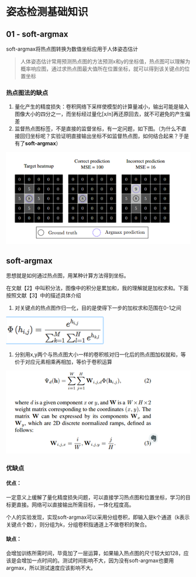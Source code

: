 # 姿态检测基础知识

## 01 - soft-argmax

soft-argmax将热点图转换为数值坐标应用于人体姿态估计

> 人体姿态估计常用预测热点图的方法预测x和y的坐标值，热点图可以理解为概率响应图，通过求热点图最大值所在位置坐标，就可以得到该关键点的位置坐标



### 热点图法的缺点

1. 量化产生的精度损失：卷积网络下采样使模型的计算量减小，输出可能是输入图像大小的四分之一，而坐标经过量化[x/n]再还原回去，就不可避免的产生偏差
2. 监督热点图标签，不是直接的监督坐标，有一定问题，如下图。（为什么不直接回归坐标呢？实验证明直接输出坐标不如监督热点图，如何结合起来？于是有了**soft-argmax**）

![](https://raw.githubusercontent.com/lxy5513/Markdown_image_dateset/master/Xnip2018-12-29_11-49-47.png)

## soft-argmax


思想就是如何通过热点图，用某种计算方法得到坐标。

在文献【2】中叫积分法，图像中的积分是累加和，我的理解就是加权求和。下面按照文献【3】中的描述具体介绍

1. 对关键点的热点图作归一化，目的是使得下一步的加权求和范围在0-1之间

![](https://raw.githubusercontent.com/lxy5513/Markdown_image_dateset/master/Xnip2018-12-29_11-54-07.png)



1. 分别用x,y两个与热点图大小一样的卷积核对归一化后的热点图加权就和，等价于对应元素相乘再相加，等价于卷积运算

![](https://raw.githubusercontent.com/lxy5513/Markdown_image_dateset/master/Xnip2018-12-29_11-54-37.png)



### 优缺点

#### 优点：

一定意义上缓解了量化精度损失问题，可以直接学习热点图和位置坐标，学习的目标更直接。网络可以直接输出所需目标，一体化程度高。

个人的实验发现，实现soft-argmax可以采用分组卷积，即输入是k个通道（k表示关键点个数），则分组为k，分组卷积指通道上不做卷积的聚合。

#### 缺点：

会增加训练所需时间，毕竟加了一层运算，如果输入热点图的尺寸较大如128，应该是会增加一点时间的。测试时间影响不大，因为没有soft-argmax也要用argmax，所以测试速度应该影响不大。